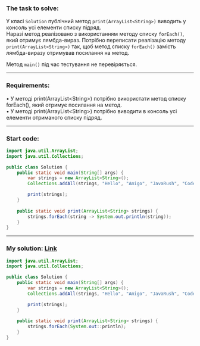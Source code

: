### **The task to solve:**  

У класі `Solution` публічний метод `print(ArrayList<String>)` виводить у консоль усі елементи списку підряд.  
Наразі метод реалізовано з використанням методу списку `forEach()`, який отримує лямбда-вираз. Потрібно переписати реалізацію методу `print(ArrayList<String>)` так, щоб метод списку `forEach()` замість лямбда-виразу отримував посилання на метод.

Метод `main()` під час тестування не перевіряється.

---

### **Requirements:**  

• У методі print(ArrayList\<String>) потрібно використати метод списку forEach(), який отримує посилання на метод.  
• У методі print(ArrayList\<String>) потрібно виводити в консоль усі елементи отриманого списку підряд.  

---

### **Start code:**  

```java
import java.util.ArrayList;
import java.util.Collections;

public class Solution {
    public static void main(String[] args) {
        var strings = new ArrayList<String>();
        Collections.addAll(strings, "Hello", "Amigo", "JavaRush", "CodeGym");

        print(strings);
    }
                           
    public static void print(ArrayList<String> strings) {
        strings.forEach(string -> System.out.println(string));
    }
}
```

---

### **My solution: [Link](./src/Solution.java)**  

```java
import java.util.ArrayList;
import java.util.Collections;

public class Solution {
    public static void main(String[] args) {
        var strings = new ArrayList<String>();
        Collections.addAll(strings, "Hello", "Amigo", "JavaRush", "CodeGym");

        print(strings);
    }
                           
    public static void print(ArrayList<String> strings) {
        strings.forEach(System.out::println);
    }
}
```

